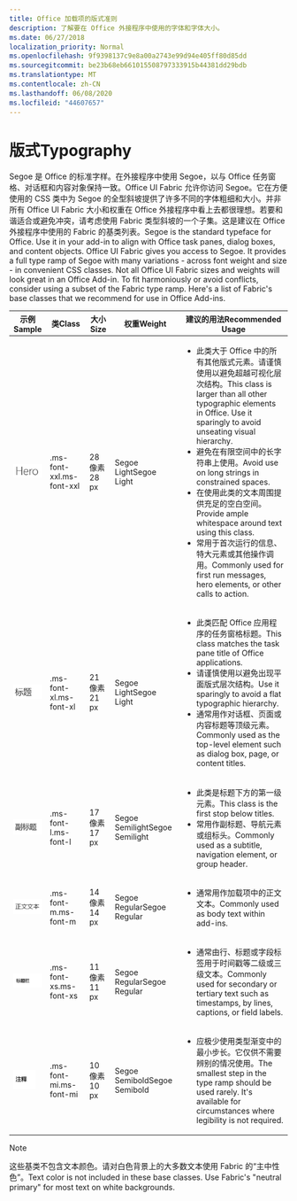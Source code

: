 ```yaml
---
title: Office 加载项的版式准则
description: 了解要在 Office 外接程序中使用的字体和字体大小。
ms.date: 06/27/2018
localization_priority: Normal
ms.openlocfilehash: 9f9398137c9e8a00a2743e99d94e405ff80d85dd
ms.sourcegitcommit: be23b68eb661015508797333915b44381dd29bdb
ms.translationtype: MT
ms.contentlocale: zh-CN
ms.lasthandoff: 06/08/2020
ms.locfileid: "44607657"
---
```

# <a name="typography"></a><span data-ttu-id="0bee7-103">版式</span><span class="sxs-lookup"><span data-stu-id="0bee7-103">Typography</span></span>

<span data-ttu-id="0bee7-p101">Segoe 是 Office 的标准字样。在外接程序中使用 Segoe，以与 Office 任务窗格、对话框和内容对象保持一致。Office UI Fabric 允许你访问 Segoe。它在方便使用的 CSS 类中为 Segoe 的全型斜坡提供了许多不同的字体粗细和大小。并非所有 Office UI Fabric 大小和权重在 Office 外接程序中看上去都很理想。若要和谐适合或避免冲突，请考虑使用 Fabric 类型斜坡的一个子集。这是建议在 Office 外接程序中使用的 Fabric 的基类列表。</span><span class="sxs-lookup"><span data-stu-id="0bee7-p101">Segoe is the standard typeface for Office. Use it in your add-in to align with Office task panes, dialog boxes, and content objects. Office UI Fabric gives you access to Segoe. It provides a full type ramp of Segoe with many variations - across font weight and size - in convenient CSS classes. Not all Office UI Fabric sizes and weights will look great in an Office Add-in. To fit harmoniously or avoid conflicts, consider using a subset of the Fabric type ramp. Here's a list of Fabric's base classes that we recommend for use in Office Add-ins.</span></span>

|<span data-ttu-id="0bee7-111">示例</span><span class="sxs-lookup"><span data-stu-id="0bee7-111">Sample</span></span> |<span data-ttu-id="0bee7-112">类</span><span class="sxs-lookup"><span data-stu-id="0bee7-112">Class</span></span> |<span data-ttu-id="0bee7-113">大小</span><span class="sxs-lookup"><span data-stu-id="0bee7-113">Size</span></span> |<span data-ttu-id="0bee7-114">权重</span><span class="sxs-lookup"><span data-stu-id="0bee7-114">Weight</span></span> |<span data-ttu-id="0bee7-115">建议的用法</span><span class="sxs-lookup"><span data-stu-id="0bee7-115">Recommended Usage</span></span> |
|------ |----- |---- |------ |----------------- |
|![Hero 文本图像](../images/add-in-typeramp-hero.png)|<span data-ttu-id="0bee7-117">.ms-font-xxl</span><span class="sxs-lookup"><span data-stu-id="0bee7-117">.ms-font-xxl</span></span> |<span data-ttu-id="0bee7-118">28 像素</span><span class="sxs-lookup"><span data-stu-id="0bee7-118">28 px</span></span> | <span data-ttu-id="0bee7-119">Segoe Light</span><span class="sxs-lookup"><span data-stu-id="0bee7-119">Segoe Light</span></span> |<ul><li><span data-ttu-id="0bee7-p102">此类大于 Office 中的所有其他版式元素。请谨慎使用以避免超越可视化层次结构。</span><span class="sxs-lookup"><span data-stu-id="0bee7-p102">This class is larger than all other typographic elements in Office. Use it sparingly to avoid unseating visual hierarchy.</span></span></li><li><span data-ttu-id="0bee7-122">避免在有限空间中的长字符串上使用。</span><span class="sxs-lookup"><span data-stu-id="0bee7-122">Avoid use on long strings in constrained spaces.</span></span></li><li><span data-ttu-id="0bee7-123">在使用此类的文本周围提供充足的空白空间。</span><span class="sxs-lookup"><span data-stu-id="0bee7-123">Provide ample whitespace around text using this class.</span></span></li><li><span data-ttu-id="0bee7-124">常用于首次运行的信息、特大元素或其他操作调用。</span><span class="sxs-lookup"><span data-stu-id="0bee7-124">Commonly used for first run messages, hero elements, or other calls to action.</span></span></li></ul> |
|![Hero 文本图像](../images/add-in-typeramp-title.png)|<span data-ttu-id="0bee7-126">.ms-font-xl</span><span class="sxs-lookup"><span data-stu-id="0bee7-126">.ms-font-xl</span></span> |<span data-ttu-id="0bee7-127">21 像素</span><span class="sxs-lookup"><span data-stu-id="0bee7-127">21 px</span></span> |<span data-ttu-id="0bee7-128">Segoe Light</span><span class="sxs-lookup"><span data-stu-id="0bee7-128">Segoe Light</span></span> | <ul><li><span data-ttu-id="0bee7-129">此类匹配 Office 应用程序的任务窗格标题。</span><span class="sxs-lookup"><span data-stu-id="0bee7-129">This class matches the task pane title of Office applications.</span></span></li><li><span data-ttu-id="0bee7-130">请谨慎使用以避免出现平面版式层次结构。</span><span class="sxs-lookup"><span data-stu-id="0bee7-130">Use it sparingly to avoid a flat typographic hierarchy.</span></span></li><li><span data-ttu-id="0bee7-131">通常用作对话框、页面或内容标题等顶级元素。</span><span class="sxs-lookup"><span data-stu-id="0bee7-131">Commonly used as the top-level element such as dialog box, page, or content titles.</span></span></li></ul> |
|![Hero 文本图像](../images/add-in-typeramp-subtitle.png)|<span data-ttu-id="0bee7-133">.ms-font-l</span><span class="sxs-lookup"><span data-stu-id="0bee7-133">.ms-font-l</span></span> |<span data-ttu-id="0bee7-134">17 像素</span><span class="sxs-lookup"><span data-stu-id="0bee7-134">17 px</span></span> |<span data-ttu-id="0bee7-135">Segoe Semilight</span><span class="sxs-lookup"><span data-stu-id="0bee7-135">Segoe Semilight</span></span> | <ul><li><span data-ttu-id="0bee7-136">此类是标题下方的第一级元素。</span><span class="sxs-lookup"><span data-stu-id="0bee7-136">This class is the first stop below titles.</span></span></li><li><span data-ttu-id="0bee7-137">常用作副标题、导航元素或组标头。</span><span class="sxs-lookup"><span data-stu-id="0bee7-137">Commonly used as a subtitle, navigation element, or group header.</span></span></li><ul> |
|![特大文本图像](../images/add-in-typeramp-body.png)|<span data-ttu-id="0bee7-139">.ms-font-m</span><span class="sxs-lookup"><span data-stu-id="0bee7-139">.ms-font-m</span></span> |<span data-ttu-id="0bee7-140">14 像素</span><span class="sxs-lookup"><span data-stu-id="0bee7-140">14 px</span></span> |<span data-ttu-id="0bee7-141">Segoe Regular</span><span class="sxs-lookup"><span data-stu-id="0bee7-141">Segoe Regular</span></span> |<ul><li><span data-ttu-id="0bee7-142">通常用作加载项中的正文文本。</span><span class="sxs-lookup"><span data-stu-id="0bee7-142">Commonly used as body text within add-ins.</span></span></li><ul>|
|![Hero 文本图像](../images/add-in-typeramp-caption.png)|<span data-ttu-id="0bee7-144">.ms-font-xs</span><span class="sxs-lookup"><span data-stu-id="0bee7-144">.ms-font-xs</span></span> |<span data-ttu-id="0bee7-145">11 像素</span><span class="sxs-lookup"><span data-stu-id="0bee7-145">11 px</span></span> | <span data-ttu-id="0bee7-146">Segoe Regular</span><span class="sxs-lookup"><span data-stu-id="0bee7-146">Segoe Regular</span></span> |<ul><li><span data-ttu-id="0bee7-147">通常由行、标题或字段标签用于时间戳等二级或三级文本。</span><span class="sxs-lookup"><span data-stu-id="0bee7-147">Commonly used for secondary or tertiary text such as timestamps, by lines, captions, or field labels.</span></span></li><ul>|
|![Hero 文本图像](../images/add-in-typeramp-annotation.png)|<span data-ttu-id="0bee7-149">.ms-font-mi</span><span class="sxs-lookup"><span data-stu-id="0bee7-149">.ms-font-mi</span></span> |<span data-ttu-id="0bee7-150">10 像素</span><span class="sxs-lookup"><span data-stu-id="0bee7-150">10 px</span></span> |<span data-ttu-id="0bee7-151">Segoe Semibold</span><span class="sxs-lookup"><span data-stu-id="0bee7-151">Segoe Semibold</span></span> |<ul><li><span data-ttu-id="0bee7-p103">应极少使用类型渐变中的最小步长。它仅供不需要辨别的情况使用。</span><span class="sxs-lookup"><span data-stu-id="0bee7-p103">The smallest step in the type ramp should be used rarely. It's available for circumstances where legibility is not required.</span></span></li><ul>|

> [!NOTE]
> <span data-ttu-id="0bee7-p104">这些基类不包含文本颜色。请对白色背景上的大多数文本使用 Fabric 的“主中性色”。</span><span class="sxs-lookup"><span data-stu-id="0bee7-p104">Text color is not included in these base classes. Use Fabric's "neutral primary" for most text on white backgrounds.</span></span>
